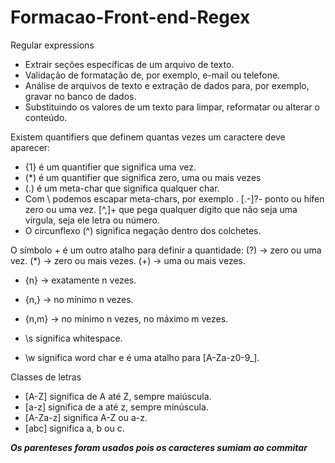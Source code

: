 # Formacao-Front-end-Regex

Regular expressions

- Extrair seções específicas de um arquivo de texto.
- Validação de formatação de, por exemplo, e-mail ou telefone.
- Análise de arquivos de texto e extração de dados para, por exemplo, gravar no banco de dados.
- Substituindo os valores de um texto para limpar, reformatar ou alterar o conteúdo.

Existem quantifiers que definem quantas vezes um caractere deve aparecer:
- {1} é um quantifier que significa uma vez.
- (*) é um quantifier que significa zero, uma ou mais vezes
- (.) é um meta-char que significa qualquer char.
- Com \ podemos escapar meta-chars, por exemplo \.
 [.-]?- ponto ou hífen zero ou uma vez.
 [^,]+ que pega qualquer dígito que não seja uma vírgula, seja ele letra ou número.
 - O circunflexo (^) significa negação dentro dos colchetes.

O símbolo + é um outro atalho para definir a quantidade:
(?) -> zero ou uma vez.
(*) -> zero ou mais vezes.
(+) -> uma ou mais vezes.
- {n} -> exatamente n vezes.
- {n,} -> no mínimo n vezes.
- {n,m} -> no mínimo n vezes, no máximo m vezes.

- \s significa whitespace.
- \w significa word char e é uma atalho para [A-Za-z0-9_].

 Classes de letras
- [A-Z] significa de A até Z, sempre maiúscula.
- [a-z] significa de a até z, sempre minúscula.
- [A-Za-z] significa A-Z ou a-z.
- [abc] significa a, b ou c.

***Os parenteses foram usados pois os caracteres sumiam ao commitar***
